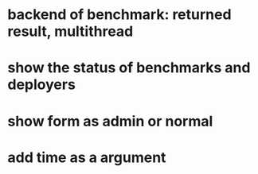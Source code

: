 # backend of benchmark: returned result, multithread
# show the status of benchmarks and deployers
# show form as admin or normal
# add time as a argument
